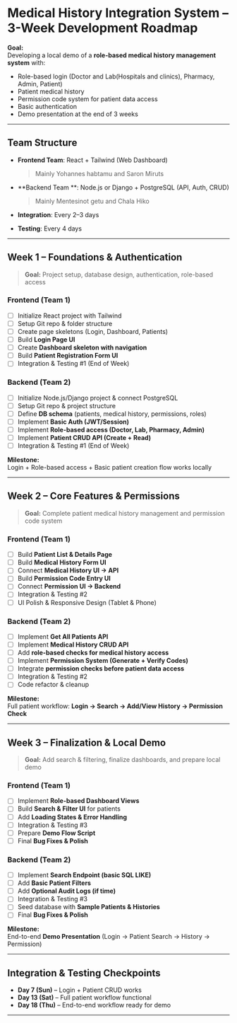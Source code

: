
# Medical History Integration System – 3-Week Development Roadmap

**Goal:**  
Developing a local demo of a **role-based medical history management system** with:  
- Role-based login (Doctor and Lab(Hospitals and clinics), Pharmacy, Admin, Patient)  
- Patient medical history  
- Permission code system for patient data access  
- Basic authentication
- Demo presentation at the end of 3 weeks

---

## Team Structure

- **Frontend Team**: React + Tailwind (Web Dashboard)
    > Mainly Yohannes habtamu and Saron Miruts

- **Backend Team **: Node.js or Django + PostgreSQL (API, Auth, CRUD)
    > Mainly Mentesinot getu and Chala Hiko
- **Integration**: Every 2–3 days  
- **Testing**: Every 4 days  

---

##  Week 1 – Foundations & Authentication

> **Goal:** Project setup, database design, authentication, role-based access

### Frontend (Team 1)
- [ ] Initialize React project with Tailwind
- [ ] Setup Git repo & folder structure
- [ ] Create page skeletons (Login, Dashboard, Patients)
- [ ] Build **Login Page UI**
- [ ] Create **Dashboard skeleton with navigation**
- [ ] Build **Patient Registration Form UI**
- [ ] Integration & Testing #1 (End of Week)

### Backend (Team 2)
- [ ] Initialize Node.js/Django project & connect PostgreSQL
- [ ] Setup Git repo & project structure
- [ ] Define **DB schema** (patients, medical history, permissions, roles)
- [ ] Implement **Basic Auth (JWT/Session)**
- [ ] Implement **Role-based access (Doctor, Lab, Pharmacy, Admin)**
- [ ] Implement **Patient CRUD API (Create + Read)**
- [ ] Integration & Testing #1 (End of Week)

**Milestone:**  
  Login + Role-based access + Basic patient creation flow works locally

---

## Week 2 – Core Features & Permissions

> **Goal:** Complete patient medical history management and permission code system

### Frontend (Team 1)
- [ ] Build **Patient List & Details Page**
- [ ] Build **Medical History Form UI**
- [ ] Connect **Medical History UI → API**
- [ ] Build **Permission Code Entry UI**
- [ ] Connect **Permission UI → Backend**
- [ ] Integration & Testing #2
- [ ] UI Polish & Responsive Design (Tablet & Phone)

### Backend (Team 2)
- [ ] Implement **Get All Patients API**
- [ ] Implement **Medical History CRUD API**
- [ ] Add **role-based checks for medical history access**
- [ ] Implement **Permission System (Generate + Verify Codes)**
- [ ] Integrate **permission checks before patient data access**
- [ ] Integration & Testing #2
- [ ] Code refactor & cleanup

**Milestone:**  
 Full patient workflow: **Login → Search → Add/View History → Permission Check**

---

## Week 3 – Finalization & Local Demo

> **Goal:** Add search & filtering, finalize dashboards, and prepare local demo

### Frontend (Team 1)
- [ ] Implement **Role-based Dashboard Views**  
- [ ] Build **Search & Filter UI** for patients  
- [ ] Add **Loading States & Error Handling**  
- [ ] Integration & Testing #3  
- [ ] Prepare **Demo Flow Script**  
- [ ] Final **Bug Fixes & Polish**

### Backend (Team 2)
- [ ] Implement **Search Endpoint (basic SQL LIKE)**  
- [ ] Add **Basic Patient Filters**  
- [ ] Add **Optional Audit Logs (if time)**  
- [ ] Integration & Testing #3  
- [ ] Seed database with **Sample Patients & Histories**  
- [ ] Final **Bug Fixes & Polish**

**Milestone:**  
End-to-end **Demo Presentation** (Login → Patient Search → History → Permission)

---

## Integration & Testing Checkpoints
- **Day 7 (Sun)** – Login + Patient CRUD works  
- **Day 13 (Sat)** – Full patient workflow functional  
- **Day 18 (Thu)** – End-to-end workflow ready for demo  

---

